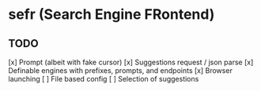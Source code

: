 # sefr (Search Engine FRontend)

## TODO

[x] Prompt (albeit with fake cursor)
[x] Suggestions request / json parse
[x] Definable engines with prefixes, prompts, and endpoints
[x] Browser launching
[ ] File based config
[ ] Selection of suggestions


